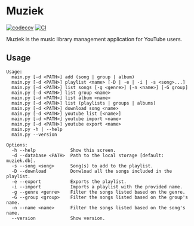 # Muziek
[![codecov](https://codecov.io/gh/D34DPlayer/Projet-Muziek/branch/master/graph/badge.svg)](https://codecov.io/gh/D34DPlayer/Projet-Muziek)
[![CI](https://github.com/D34DPlayer/Projet-Muziek/workflows/CI/badge.svg)](https://github.com/D34DPlayer/Projet-Muziek/actions?query=workflow%3ACI)

Muziek is the music library management application for YouTube users.

## Usage
```
Usage:
  main.py [-d <PATH>] add (song | group | album)
  main.py [-d <PATH>] playlist <name> [-D | -e | -i | -s <song>...]
  main.py [-d <PATH>] list songs [-g <genre>] [-n <name>] [-G group]
  main.py [-d <PATH>] list group <name>
  main.py [-d <PATH>] list album <name>
  main.py [-d <PATH>] list (playlists | groups | albums)
  main.py [-d <PATH>] download song <name>
  main.py [-d <PATH>] youtube list [<name>]
  main.py [-d <PATH>] youtube import <name>
  main.py [-d <PATH>] youtube export <name>
  main.py -h | --help
  main.py --version

Options:
  -h --help             Show this screen.
  -d --database <PATH>  Path to the local storage [default: muziek.db].
  -s --song <song>      Song(s) to add to the playlist.
  -D --download         Donwload all the songs included in the playlist.
  -e --export           Exports the playlist.
  -i --import           Imports a playlist with the provided name.
  -g --genre <genre>    Filter the songs listed based on the genre.
  -G --group <group>    Filter the songs listed based on the group's name.
  -n --name <name>      Filter the songs listed based on the song's name.
  --version             Show version.
```
